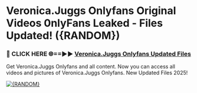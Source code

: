 # Veronica.Juggs Onlyfans Original Videos 0nlyFans Leaked - Files Updated! ({RANDOM})

<h3>🔴 CLICK HERE 🌐==►► <a href="https://betterlinks.top/A2PfLJ" rel="nofollow">Veronica.Juggs Onlyfans Updated Files</a></h3>

Get Veronica.Juggs Onlyfans and all content. Now you can access all videos and pictures of Veronica.Juggs Onlyfans. New Updated Files 2025!

[![{RANDOM}](https://i.imgur.com/ppqm5kG.gif)](https://betterlinks.top/A2PfLJ)